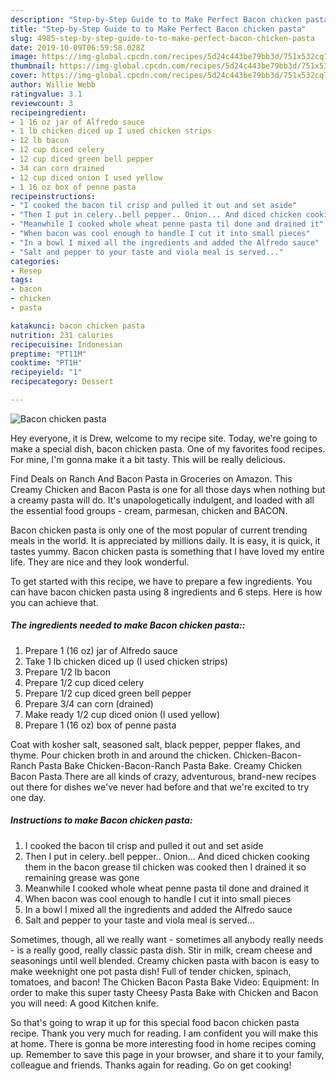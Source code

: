 ```yaml
---
description: "Step-by-Step Guide to to Make Perfect Bacon chicken pasta"
title: "Step-by-Step Guide to to Make Perfect Bacon chicken pasta"
slug: 4985-step-by-step-guide-to-to-make-perfect-bacon-chicken-pasta
date: 2019-10-09T06:59:58.028Z
image: https://img-global.cpcdn.com/recipes/5d24c443be79bb3d/751x532cq70/bacon-chicken-pasta-recipe-main-photo.jpg
thumbnail: https://img-global.cpcdn.com/recipes/5d24c443be79bb3d/751x532cq70/bacon-chicken-pasta-recipe-main-photo.jpg
cover: https://img-global.cpcdn.com/recipes/5d24c443be79bb3d/751x532cq70/bacon-chicken-pasta-recipe-main-photo.jpg
author: Willie Webb
ratingvalue: 3.1
reviewcount: 3
recipeingredient:
- 1 16 oz jar of Alfredo sauce
- 1 lb chicken diced up I used chicken strips
- 12 lb bacon
- 12 cup diced celery
- 12 cup diced green bell pepper
- 34 can corn drained
- 12 cup diced onion I used yellow
- 1 16 oz box of penne pasta
recipeinstructions:
- "I cooked the bacon til crisp and pulled it out and set aside"
- "Then I put in celery..bell pepper.. Onion... And diced chicken cooking them in the bacon grease til chicken was cooked then I drained it so remaining grease was gone"
- "Meanwhile I cooked whole wheat penne pasta til done and drained it"
- "When bacon was cool enough to handle I cut it into small pieces"
- "In a bowl I mixed all the ingredients and added the Alfredo sauce"
- "Salt and pepper to your taste and viola meal is served..."
categories:
- Resep
tags:
- bacon
- chicken
- pasta

katakunci: bacon chicken pasta
nutrition: 231 calories
recipecuisine: Indonesian
preptime: "PT11M"
cooktime: "PT1H"
recipeyield: "1"
recipecategory: Dessert

---
```



![Bacon chicken pasta](https://img-global.cpcdn.com/recipes/5d24c443be79bb3d/751x532cq70/bacon-chicken-pasta-recipe-main-photo.jpg)

Hey everyone, it is Drew, welcome to my recipe site. Today, we're going to make a special dish, bacon chicken pasta. One of my favorites food recipes. For mine, I'm gonna make it a bit tasty. This will be really delicious.

Find Deals on Ranch And Bacon Pasta in Groceries on Amazon. This Creamy Chicken and Bacon Pasta is one for all those days when nothing but a creamy pasta will do. It&#39;s unapologetically indulgent, and loaded with all the essential food groups - cream, parmesan, chicken and BACON.

Bacon chicken pasta is only one of the most popular of current trending meals in the world. It is appreciated by millions daily. It is easy, it is quick, it tastes yummy. Bacon chicken pasta is something that I have loved my entire life. They are nice and they look wonderful.


To get started with this recipe, we have to prepare a few ingredients. You can have bacon chicken pasta using 8 ingredients and 6 steps. Here is how you can achieve that.

##### The ingredients needed to make Bacon chicken pasta::

1. Prepare 1 (16 oz) jar of Alfredo sauce
1. Take 1 lb chicken diced up (I used chicken strips)
1. Prepare 1/2 lb bacon
1. Prepare 1/2 cup diced celery
1. Prepare 1/2 cup diced green bell pepper
1. Prepare 3/4 can corn (drained)
1. Make ready 1/2 cup diced onion (I used yellow)
1. Prepare 1 (16 oz) box of penne pasta


Coat with kosher salt, seasoned salt, black pepper, pepper flakes, and thyme. Pour chicken broth in and around the chicken. Chicken-Bacon-Ranch Pasta Bake Chicken-Bacon-Ranch Pasta Bake. Creamy Chicken Bacon Pasta There are all kinds of crazy, adventurous, brand-new recipes out there for dishes we&#39;ve never had before and that we&#39;re excited to try one day. 

##### Instructions to make Bacon chicken pasta:

1. I cooked the bacon til crisp and pulled it out and set aside
1. Then I put in celery..bell pepper.. Onion... And diced chicken cooking them in the bacon grease til chicken was cooked then I drained it so remaining grease was gone
1. Meanwhile I cooked whole wheat penne pasta til done and drained it
1. When bacon was cool enough to handle I cut it into small pieces
1. In a bowl I mixed all the ingredients and added the Alfredo sauce
1. Salt and pepper to your taste and viola meal is served...


Sometimes, though, all we really want - sometimes all anybody really needs - is a really good, really classic pasta dish. Stir in milk, cream cheese and seasonings until well blended. Creamy chicken pasta with bacon is easy to make weeknight one pot pasta dish! Full of tender chicken, spinach, tomatoes, and bacon! The Chicken Bacon Pasta Bake Video: Equipment: In order to make this super tasty Cheesy Pasta Bake with Chicken and Bacon you will need: A good Kitchen knife. 

So that's going to wrap it up for this special food bacon chicken pasta recipe. Thank you very much for reading. I am confident you will make this at home. There is gonna be more interesting food in home recipes coming up. Remember to save this page in your browser, and share it to your family, colleague and friends. Thanks again for reading. Go on get cooking!
